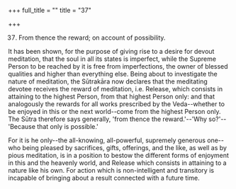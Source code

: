 +++
full_title = ""
title = "37"

+++


37. From thence the reward; on account of possibility.

It has been shown, for the purpose of giving rise to a desire for devout meditation, that the soul in all its states is imperfect, while the Supreme Person to be reached by it is free from imperfections, the owner of blessed qualities and higher than everything else. Being about to investigate the nature of meditation, the Sūtrakāra now declares that the meditating devotee receives the reward of meditation, i.e. Release, which consists in attaining to the highest Person, from that highest Person only: and that analogously the rewards for all works prescribed by the Veda--whether to be enjoyed in this or the next world--come from the highest Person only. The Sūtra therefore says generally, 'from thence the reward.'--'Why so?'--'Because that only is possible.'

For it is he only--the all-knowing, all-powerful, supremely generous one--who being pleased by sacrifices, gifts, offerings, and the like, as well as by pious meditation, is in a position to bestow the different forms of enjoyment in this and the heavenly world, and Release which consists in attaining to a nature like his own. For action which is non-intelligent and transitory is incapable of bringing about a result connected with a future time.


